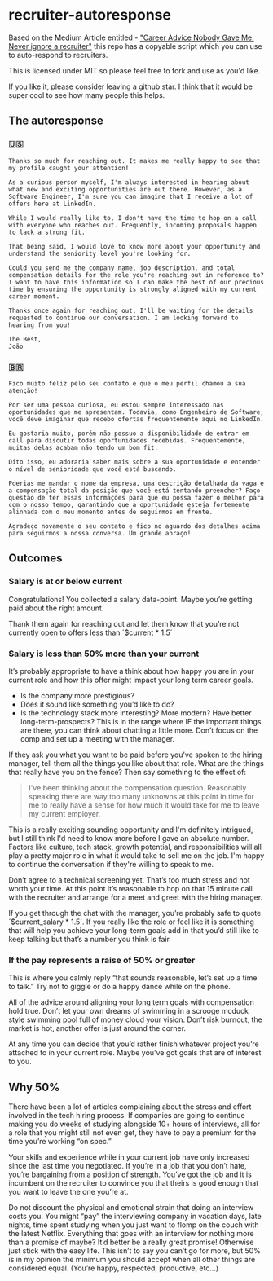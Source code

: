 # recruiter-autoresponse
Based on the Medium Article entitled - ["Career Advice Nobody Gave Me: Never ignore a recruiter"](https://archive.is/b5DGp) this repo has a copyable script which you can use to auto-respond to recruiters.

This is licensed under MIT so please feel free to fork and use as you'd like. 

If you like it, please consider leaving a github star.  I think that it would be super cool to see how many people this helps.

## The autoresponse
### :us:
```
Thanks so much for reaching out. It makes me really happy to see that my profile caught your attention! 

As a curious person myself, I'm always interested in hearing about what new and exciting opportunities are out there. However, as a Software Engineer, I'm sure you can imagine that I receive a lot of offers here at LinkedIn.

While I would really like to, I don't have the time to hop on a call with everyone who reaches out. Frequently, incoming proposals happen to lack a strong fit.

That being said, I would love to know more about your opportunity and understand the seniority level you're looking for.

Could you send me the company name, job description, and total compensation details for the role you're reaching out in reference to? I want to have this information so I can make the best of our precious time by ensuring the opportunity is strongly aligned with my current career moment.

Thanks once again for reaching out, I'll be waiting for the details requested to continue our conversation. I am looking forward to hearing from you!

The Best,
João
```
### :brazil:
```
Fico muito feliz pelo seu contato e que o meu perfil chamou a sua atenção!

Por ser uma pessoa curiosa, eu estou sempre interessado nas oportunidades que me apresentam. Todavia, como Engenheiro de Software, você deve imaginar que recebo ofertas frequentemente aqui no LinkedIn.

Eu gostaria muito, porém não possuo a disponibilidade de entrar em call para discutir todas oportunidades recebidas. Frequentemente, muitas delas acabam não tendo um bom fit. 

Dito isso, eu adoraria saber mais sobre a sua oportunidade e entender o nível de senioridade que você está buscando.

Pderias me mandar o nome da empresa, uma descrição detalhada da vaga e a compensação total da posição que você está tentando preencher? Faço questão de ter essas informações para que eu possa fazer o melhor para com o nosso tempo, garantindo que a oportunidade esteja fortemente alinhada com o meu momento antes de seguirmos em frente.

Agradeço novamente o seu contato e fico no aguardo dos detalhes acima para seguirmos a nossa conversa. Um grande abraço!
```

## Outcomes

### Salary is at or below current
Congratulations! You collected a salary data-point. Maybe you’re getting paid about the right amount.

Thank them again for reaching out and let them know that you’re not currently open to offers less than ´$current * 1.5´

### Salary is less than 50% more than your current
It’s probably appropriate to have a think about how happy you are in your current role and how this offer might impact your long term career goals.
- Is the company more prestigious?
- Does it sound like something you’d like to do?
- Is the technology stack more interesting? More modern? Have better long-term-prospects?
This is in the range where IF the important things are there, you can think about chatting a little more. Don’t focus on the comp and set up a meeting with the manager.

If they ask you what you want to be paid before you’ve spoken to the hiring manager, tell them all the things you like about that role. What are the things that really have you on the fence? Then say something to the effect of:
> I've been thinking about the compensation question. Reasonably speaking there are way too many unknowns at this point in time for me to really have a sense for how much it would take for me to leave my current employer.

This is a really exciting sounding opportunity and I'm definitely intrigued, but I still think I'd need to know more before I gave an absolute number.
Factors like culture, tech stack, growth potential, and responsibilities will all play a pretty major role in what it would take to sell me on the job.
I'm happy to continue the conversation if they're willing to speak to me.

Don’t agree to a technical screening yet. That’s too much stress and not worth your time. At this point it’s reasonable to hop on that 15 minute call with the recruiter and arrange for a meet and greet with the hiring manager.

If you get through the chat with the manager, you’re probably safe to quote ´$current_salary * 1.5´. If you really like the role or feel like it is something that will help you achieve your long-term goals add in that you’d still like to keep talking but that’s a number you think is fair.

### If the pay represents a raise of 50% or greater
This is where you calmly reply “that sounds reasonable, let’s set up a time to talk.” Try not to giggle or do a happy dance while on the phone.

All of the advice around aligning your long term goals with compensation hold true. Don’t let your own dreams of swimming in a scrooge mcduck style swimming pool full of money cloud your vision. Don’t risk burnout, the market is hot, another offer is just around the corner.

At any time you can decide that you’d rather finish whatever project you’re attached to in your current role. Maybe you’ve got goals that are of interest to you.

## Why 50%
There have been a lot of articles complaining about the stress and effort involved in the tech hiring process. If companies are going to continue making you do weeks of studying alongside 10+ hours of interviews, all for a role that you might still not even get, they have to pay a premium for the time you’re working “on spec.”

Your skills and experience while in your current job have only increased since the last time you negotiated. If you’re in a job that you don’t hate, you’re bargaining from a position of strength. You’ve got the job and it is incumbent on the recruiter to convince you that theirs is good enough that you want to leave the one you’re at.

Do not discount the physical and emotional strain that doing an interview costs you. You might “pay” the interviewing company in vacation days, late nights, time spent studying when you just want to flomp on the couch with the latest Netflix. Everything that goes with an interview for nothing more than a promise of maybe?
It’d better be a really great promise! Otherwise just stick with the easy life.
This isn’t to say you can’t go for more, but 50% is in my opinion the minimum you should accept when all other things are considered equal. (You’re happy, respected, productive, etc…)
